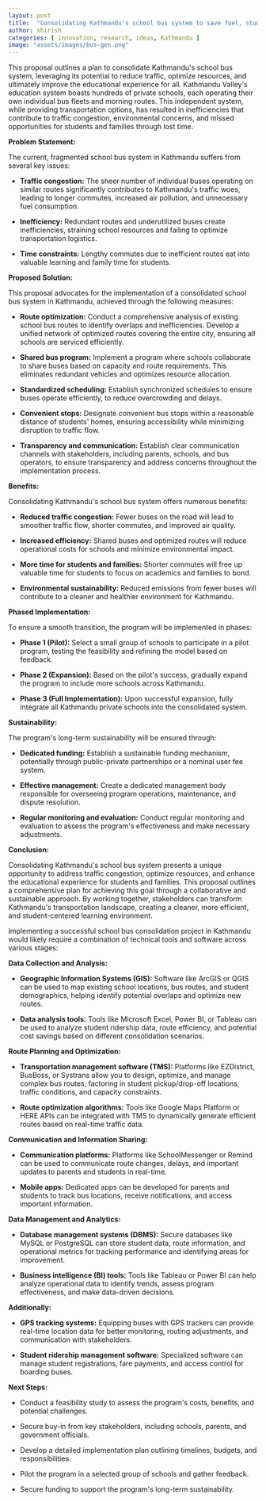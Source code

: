 ```yaml
---
layout: post
title:  "Consolidating Kathmandu's school bus system to save fuel, student commute, and fix traffic"
author: shirish
categories: [ innovation, research, ideas, Kathmandu ]
image: "assets/images/bus-gen.png"
---
```


This proposal outlines a plan to consolidate Kathmandu's school bus system, leveraging its potential to reduce traffic, optimize resources, and ultimately improve the educational experience for all. Kathmandu Valley's education system boasts hundreds of private schools, each operating their own individual bus fleets and morning routes. This independent system, while providing transportation options, has resulted in inefficiencies that contribute to traffic congestion, environmental concerns, and missed opportunities for students and families through lost time. 

**Problem Statement:**

The current, fragmented school bus system in Kathmandu suffers from several key issues:

-   **Traffic congestion:** The sheer number of individual buses operating on similar routes significantly contributes to Kathmandu's traffic woes, leading to longer commutes, increased air pollution, and unnecessary fuel consumption.

-   **Inefficiency:** Redundant routes and underutilized buses create inefficiencies, straining school resources and failing to optimize transportation logistics.

-   **Time constraints:** Lengthy commutes due to inefficient routes eat into valuable learning and family time for students.

**Proposed Solution:**

This proposal advocates for the implementation of a consolidated school bus system in Kathmandu, achieved through the following measures:

-   **Route optimization:** Conduct a comprehensive analysis of existing school bus routes to identify overlaps and inefficiencies. Develop a unified network of optimized routes covering the entire city, ensuring all schools are serviced efficiently.

-   **Shared bus program:** Implement a program where schools collaborate to share buses based on capacity and route requirements. This eliminates redundant vehicles and optimizes resource allocation.

-   **Standardized scheduling:** Establish synchronized schedules to ensure buses operate efficiently, to reduce overcrowding and delays.

-   **Convenient stops:** Designate convenient bus stops within a reasonable distance of students' homes, ensuring accessibility while minimizing disruption to traffic flow.

-   **Transparency and communication:** Establish clear communication channels with stakeholders, including parents, schools, and bus operators, to ensure transparency and address concerns throughout the implementation process.

**Benefits:**

Consolidating Kathmandu's school bus system offers numerous benefits:

-   **Reduced traffic congestion:** Fewer buses on the road will lead to smoother traffic flow, shorter commutes, and improved air quality.

-   **Increased efficiency:** Shared buses and optimized routes will reduce operational costs for schools and minimize environmental impact.

-   **More time for students and families:** Shorter commutes will free up valuable time for students to focus on academics and families to bond.

-   **Environmental sustainability:** Reduced emissions from fewer buses will contribute to a cleaner and healthier environment for Kathmandu.

**Phased Implementation:**

To ensure a smooth transition, the program will be implemented in phases:

-   **Phase 1 (Pilot):** Select a small group of schools to participate in a pilot program, testing the feasibility and refining the model based on feedback.

-   **Phase 2 (Expansion):** Based on the pilot's success, gradually expand the program to include more schools across Kathmandu.

-   **Phase 3 (Full Implementation):** Upon successful expansion, fully integrate all Kathmandu private schools into the consolidated system.

**Sustainability:**

The program's long-term sustainability will be ensured through:

-   **Dedicated funding:** Establish a sustainable funding mechanism, potentially through public-private partnerships or a nominal user fee system.

-   **Effective management:** Create a dedicated management body responsible for overseeing program operations, maintenance, and dispute resolution.

-   **Regular monitoring and evaluation:** Conduct regular monitoring and evaluation to assess the program's effectiveness and make necessary adjustments.

**Conclusion:**

Consolidating Kathmandu's school bus system presents a unique opportunity to address traffic congestion, optimize resources, and enhance the educational experience for students and families. This proposal outlines a comprehensive plan for achieving this goal through a collaborative and sustainable approach. By working together, stakeholders can transform Kathmandu's transportation landscape, creating a cleaner, more efficient, and student-centered learning environment.

Implementing a successful school bus consolidation project in Kathmandu would likely require a combination of technical tools and software across various stages:

**Data Collection and Analysis:**

-   **Geographic Information Systems (GIS):** Software like ArcGIS or QGIS can be used to map existing school locations, bus routes, and student demographics, helping identify potential overlaps and optimize new routes.

-   **Data analysis tools:** Tools like Microsoft Excel, Power BI, or Tableau can be used to analyze student ridership data, route efficiency, and potential cost savings based on different consolidation scenarios.

**Route Planning and Optimization:**

-   **Transportation management software (TMS):** Platforms like EZDistrict, BusBoss, or Systrans allow you to design, optimize, and manage complex bus routes, factoring in student pickup/drop-off locations, traffic conditions, and capacity constraints.

-   **Route optimization algorithms:** Tools like Google Maps Platform or HERE APIs can be integrated with TMS to dynamically generate efficient routes based on real-time traffic data.

**Communication and Information Sharing:**

-   **Communication platforms:** Platforms like SchoolMessenger or Remind can be used to communicate route changes, delays, and important updates to parents and students in real-time.

-   **Mobile apps:** Dedicated apps can be developed for parents and students to track bus locations, receive notifications, and access important information.

**Data Management and Analytics:**

-   **Database management systems (DBMS):** Secure databases like MySQL or PostgreSQL can store student data, route information, and operational metrics for tracking performance and identifying areas for improvement.

-   **Business intelligence (BI) tools:** Tools like Tableau or Power BI can help analyze operational data to identify trends, assess program effectiveness, and make data-driven decisions.

**Additionally:**

-   **GPS tracking systems:** Equipping buses with GPS trackers can provide real-time location data for better monitoring, routing adjustments, and communication with stakeholders.

-   **Student ridership management software:** Specialized software can manage student registrations, fare payments, and access control for boarding buses.


**Next Steps:**

-   Conduct a feasibility study to assess the program's costs, benefits, and potential challenges.

-   Secure buy-in from key stakeholders, including schools, parents, and government officials.

-   Develop a detailed implementation plan outlining timelines, budgets, and responsibilities.

-   Pilot the program in a selected group of schools and gather feedback.

-   Secure funding to support the program's long-term sustainability.
